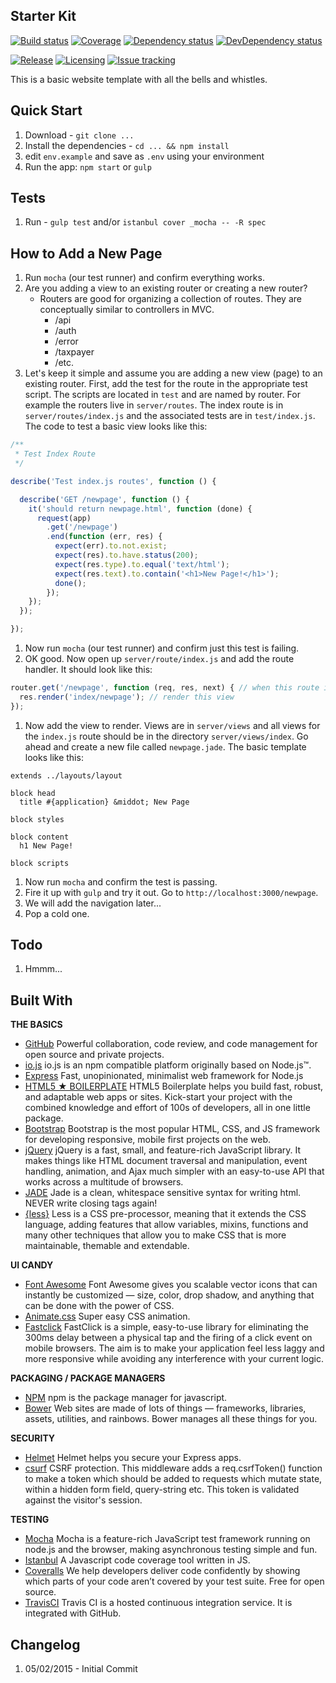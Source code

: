 ## Starter Kit

[![Build status][build-badge]][build-url]
[![Coverage][coverage-badge]][coverage-url]
[![Dependency status][dependency-badge]][dependency-url]
[![DevDependency status][dev-dep-badge]][dev-dep-url]

[![Release][release-badge]][release-url]
[![Licensing][license-badge]][license-url]
[![Issue tracking][issues-badge]][issues-url]

[build-badge]: https://img.shields.io/travis/dstroot/bootstrap4-starter-kit.svg
[build-url]: https://travis-ci.org/sbtpg/tpg-starter-kit

[coverage-badge]: https://img.shields.io/coveralls/sbtpg/tpg-starter-kit/master.svg
[coverage-url]: https://coveralls.io/r/sbtpg/tpg-starter-kit?branch=master

[dependency-badge]: https://img.shields.io/david/dstroot/bootstrap4-starter-kit.svg
[dependency-url]: https://david-dm.org/sbtpg/tpg-starter-kit

[dev-dep-badge]: https://img.shields.io/david/dev/dstroot/bootstrap4-starter-kit.svg
[dev-dep-url]: https://david-dm.org/sbtpg/tpg-starter-kit#info=devDependencies

[license-badge]: https://img.shields.io/badge/license-MIT-blue.svg
[license-url]: #license

[release-badge]: https://img.shields.io/github/release/dstroot/bootstrap4-starter-kit.svg
[release-url]: https://github.com/sbtpg/tpg-starter-kit/releases

[issues-badge]: https://img.shields.io/github/issues/dstroot/bootstrap4-starter-kit.svg
[issues-url]: https://github.com/sbtpg/tpg-starter-kit/issues


This is a basic website template with all the bells and whistles.

## Quick Start

1. Download - `git clone ...`
1. Install the dependencies - `cd ... && npm install`
1. edit `env.example` and save as `.env` using your environment
1. Run the app: `npm start` or `gulp`

## Tests

1. Run - `gulp test` and/or `istanbul cover _mocha -- -R spec`

## How to Add a New Page

1. Run `mocha` (our test runner) and confirm everything works.
1. Are you adding a view to an existing router or creating a new router?
   * Routers are good for organizing a collection of routes. They are conceptually similar to controllers in MVC.
     * /api
     * /auth
     * /error
     * /taxpayer
     * /etc.
1. Let's keep it simple and assume you are adding a new view (page) to an existing router. First, add the test for the route in the appropriate test script. The scripts are located in `test` and are named by router. For example the routers live in `server/routes`. The index route is in `server/routes/index.js` and the associated tests are in `test/index.js`. The code to test a basic view looks like this:

  ```js
  /**
   * Test Index Route
   */

  describe('Test index.js routes', function () {

    describe('GET /newpage', function () {
      it('should return newpage.html', function (done) {
        request(app)
          .get('/newpage')
          .end(function (err, res) {
            expect(err).to.not.exist;
            expect(res).to.have.status(200);
            expect(res.type).to.equal('text/html');
            expect(res.text).to.contain('<h1>New Page!</h1>');
            done();
          });
      });
    });

  });
  ```

1. Now run `mocha` (our test runner) and confirm just this test is failing.
1. OK good.  Now open up `server/route/index.js` and add the route handler. It should look like this:

  ```js
  router.get('/newpage', function (req, res, next) { // when this route is called
    res.render('index/newpage'); // render this view
  });
  ```

1. Now add the view to render.  Views are in `server/views` and all views for the `index.js` route should be in the directory `server/views/index`. Go ahead and create a new file called `newpage.jade`. The basic template looks like this:
  ```jade
  extends ../layouts/layout

  block head
    title #{application} &middot; New Page

  block styles

  block content
    h1 New Page!

  block scripts
  ```
1. Now run `mocha` and confirm the test is passing.
1. Fire it up with `gulp` and try it out. Go to `http://localhost:3000/newpage`.
1. We will add the navigation later...
1. Pop a cold one.

## Todo

1. Hmmm...

## Built With

**THE BASICS**
* [GitHub](https://github.com/) Powerful collaboration, code review, and code management for open source and private projects.
* [io.js](https://iojs.org/en/index.html) io.js is an npm compatible platform originally based on Node.js™.
* [Express](http://expressjs.com/) Fast, unopinionated, minimalist web framework for Node.js
* [HTML5 ★ BOILERPLATE](https://html5boilerplate.com/) HTML5 Boilerplate helps you build fast, robust, and adaptable web apps or sites. Kick-start your project with the combined knowledge and effort of 100s of developers, all in one little package.
* [Bootstrap](http://getbootstrap.com/) Bootstrap is the most popular HTML, CSS, and JS framework for developing responsive, mobile first projects on the web.
* [jQuery](https://jquery.com/) jQuery is a fast, small, and feature-rich JavaScript library. It makes things like HTML document traversal and manipulation, event handling, animation, and Ajax much simpler with an easy-to-use API that works across a multitude of browsers.
* [JADE](http://jade-lang.com/) Jade is a clean, whitespace sensitive syntax for writing html. NEVER write closing tags again!
* [{less}](http://lesscss.org/) Less is a CSS pre-processor, meaning that it extends the CSS language, adding features that allow variables, mixins, functions and many other techniques that allow you to make CSS that is more maintainable, themable and extendable.

**UI CANDY**
* [Font Awesome](http://fortawesome.github.io/Font-Awesome/) Font Awesome gives you scalable vector icons that can instantly be customized — size, color, drop shadow, and anything that can be done with the power of CSS.
* [Animate.css](http://daneden.github.io/animate.css/) Super easy CSS animation.
* [Fastclick](https://github.com/ftlabs/fastclick) FastClick is a simple, easy-to-use library for eliminating the 300ms delay between a physical tap and the firing of a click event on mobile browsers. The aim is to make your application feel less laggy and more responsive while avoiding any interference with your current logic.

**PACKAGING / PACKAGE MANAGERS**
* [NPM](https://www.npmjs.com/) npm is the package manager for javascript.
* [Bower](http://bower.io/) Web sites are made of lots of things — frameworks, libraries, assets, utilities, and rainbows. Bower manages all these things for you.

**SECURITY**
* [Helmet](https://github.com/helmetjs/helmet) Helmet helps you secure your Express apps.
* [csurf](https://github.com/expressjs/csurf) CSRF protection. This middleware adds a req.csrfToken() function to make a token which should be added to requests which mutate state, within a hidden form field, query-string etc. This token is validated against the visitor's session.

**TESTING**
* [Mocha](http://mochajs.org/) Mocha is a feature-rich JavaScript test framework running on node.js and the browser, making asynchronous testing simple and fun.
* [Istanbul](https://gotwarlost.github.io/istanbul/) A Javascript code coverage tool written in JS.
* [Coveralls](https://coveralls.io/) We help developers deliver code confidently by showing which parts of your code aren’t covered by your test suite. Free for open source.
* [TravisCI](https://travis-ci.org/) Travis CI is a hosted continuous integration service. It is integrated with GitHub.

## Changelog

1. 05/02/2015 - Initial Commit
